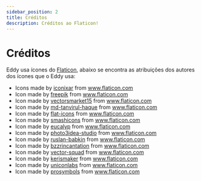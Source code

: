 ```yaml
---
sidebar_position: 2
title: Créditos
description: Créditos ao Flaticon!
---
```


# Créditos
Eddy usa ícones do [Flaticon](https://flaticon.com), abaixo se encontra as atribuições dos autores dos ícones que o Eddy usa:

* Icons made by [iconixar](https://www.flaticon.com/authors/iconixar) from www.flaticon.com
* Icon made by [freepik](https://www.flaticon.com/authors/freepik) from www.flaticon.com
* Icon made by [vectorsmarket15](https://www.flaticon.com/authors/vectorsmarket15) from www.flaticon.com
* Icon made by [md-tanvirul-haque](https://www.flaticon.com/authors/md-tanvirul-haque) from www.flaticon.com
* Icon made by [flat-icons](https://www.flaticon.com/br/autores/flat-icons) from www.flaticon.com
* Icon made by [smashicons](https://www.flaticon.com/br/autores/smashicons) from www.flaticon.com
* Icon made by [eucalyp](https://www.flaticon.com/authors/eucalyp) from www.flaticon.com
* Icon made by [photo3idea-studio](https://www.flaticon.com/br/autores/photo3idea-studio) from www.flaticon.com
* Icon made by [ruslan-babkin](https://www.flaticon.com/br/autores/ruslan-babkin) from www.flaticon.com
* Icon made by [bzzrincantation](https://www.flaticon.com/br/autores/bzzrincantation) from www.flaticon.com
* Icon made by [vector-squad](https://www.flaticon.com/br/autores/vector-squad) from www.flaticon.com
* Icon made by [kerismaker](https://www.flaticon.com/br/autores/kerismaker) from www.flaticon.com
* Icon made by [uniconlabs](https://www.flaticon.com/br/autores/uniconlabs) from www.flaticon.com
* Icon made by [prosymbols](https://www.flaticon.com/br/autores/prosymbols) from www.flaticon.com
